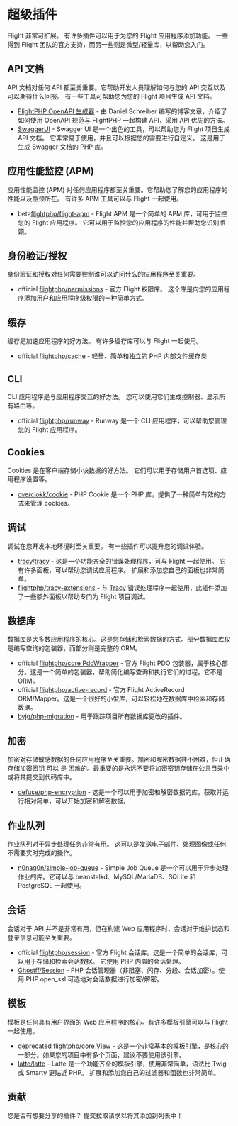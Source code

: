 # 超级插件

Flight 非常可扩展。 有许多插件可以用于为您的 Flight 应用程序添加功能。 一些得到 Flight 团队的官方支持，而另一些则是微型/轻量库，以帮助您入门。

## API 文档

API 文档对任何 API 都至关重要。它帮助开发人员理解如何与您的 API 交互以及可以期待什么回报。 有一些工具可帮助您为您的 Flight 项目生成 API 文档。

- [FlightPHP OpenAPI 生成器](https://dev.to/danielsc/define-generate-and-implement-an-api-first-approach-with-openapi-generator-and-flightphp-1fb3) - 由 Daniel Schreiber 编写的博客文章，介绍了如何使用 OpenAPI 规范与 FlightPHP 一起构建 API，采用 API 优先的方法。
- [SwaggerUI](https://github.com/zircote/swagger-php) - Swagger UI 是一个出色的工具，可以帮助您为 Flight 项目生成 API 文档。 它非常易于使用，并且可以根据您的需要进行自定义。 这是用于生成 Swagger 文档的 PHP 库。

## 应用性能监控 (APM)

应用性能监控 (APM) 对任何应用程序都至关重要。它帮助您了解您的应用程序的性能以及瓶颈所在。 有许多 APM 工具可以与 Flight 一起使用。
- <span class="badge bg-info">beta</span>[flightphp/flight-apm](/awesome-plugins/apm) - Flight APM 是一个简单的 APM 库，可用于监控您的 Flight 应用程序。 它可以用于监控您的应用程序的性能并帮助您识别瓶颈。

## 身份验证/授权

身份验证和授权对任何需要控制谁可以访问什么的应用程序至关重要。

- <span class="badge bg-primary">official</span> [flightphp/permissions](/awesome-plugins/permissions) - 官方 Flight 权限库。 这个库是向您的应用程序添加用户和应用程序级权限的一种简单方式。

## 缓存

缓存是加速应用程序的好方法。 有许多缓存库可以与 Flight 一起使用。

- <span class="badge bg-primary">official</span> [flightphp/cache](/awesome-plugins/php-file-cache) - 轻量、简单和独立的 PHP 内部文件缓存类

## CLI

CLI 应用程序是与应用程序交互的好方法。 您可以使用它们生成控制器、显示所有路由等。

- <span class="badge bg-primary">official</span> [flightphp/runway](/awesome-plugins/runway) - Runway 是一个 CLI 应用程序，可以帮助您管理您的 Flight 应用程序。

## Cookies

Cookies 是在客户端存储小块数据的好方法。 它们可以用于存储用户首选项、应用程序设置等。

- [overclokk/cookie](/awesome-plugins/php-cookie) - PHP Cookie 是一个 PHP 库，提供了一种简单有效的方式来管理 cookies。

## 调试

调试在您开发本地环境时至关重要。 有一些插件可以提升您的调试体验。

- [tracy/tracy](/awesome-plugins/tracy) - 这是一个功能齐全的错误处理程序，可与 Flight 一起使用。 它有许多面板，可以帮助您调试应用程序。 扩展和添加您自己的面板也非常简单。
- [flightphp/tracy-extensions](/awesome-plugins/tracy-extensions) - 与 [Tracy](/awesome-plugins/tracy) 错误处理程序一起使用，此插件添加了一些额外面板以帮助专门为 Flight 项目调试。

## 数据库

数据库是大多数应用程序的核心。这是您存储和检索数据的方式。部分数据库库仅是编写查询的包装器，而部分则是完整的 ORM。

- <span class="badge bg-primary">official</span> [flightphp/core PdoWrapper](/awesome-plugins/pdo-wrapper) - 官方 Flight PDO 包装器，属于核心部分。这是一个简单的包装器，帮助简化编写查询和执行它们的过程。它不是 ORM。
- <span class="badge bg-primary">official</span> [flightphp/active-record](/awesome-plugins/active-record) - 官方 Flight ActiveRecord ORM/Mapper。这是一个很好的小型库，可以轻松地在数据库中检索和存储数据。
- [byjg/php-migration](/awesome-plugins/migrations) - 用于跟踪项目所有数据库更改的插件。

## 加密

加密对存储敏感数据的任何应用程序至关重要。加密和解密数据并不困难，但正确存储加密密钥 [可以](https://stackoverflow.com/questions/6767839/where-should-i-store-an-encryption-key-for-php#:~:text=Write%20a%20php%20config%20file%20and%20store%20it,folder%20is%20not%20accessible%20to%20the%20end%20user.) [是](https://www.reddit.com/r/PHP/comments/luqsn/the_encryption_key_where_do_you_store_it/) [困难的](https://security.stackexchange.com/questions/48047/location-to-store-an-encryption-key)。最重要的是永远不要将加密密钥存储在公共目录中或将其提交到代码库中。

- [defuse/php-encryption](/awesome-plugins/php-encryption) - 这是一个可以用于加密和解密数据的库。获取并运行相对简单，可以开始加密和解密数据。

## 作业队列

作业队列对于异步处理任务非常有用。 这可以是发送电子邮件、处理图像或任何不需要实时完成的操作。

- [n0nag0n/simple-job-queue](/awesome-plugins/simple-job-queue) - Simple Job Queue 是一个可以用于异步处理作业的库。它可以与 beanstalkd、MySQL/MariaDB、SQLite 和 PostgreSQL 一起使用。

## 会话

会话对于 API 并不是非常有用，但在构建 Web 应用程序时，会话对于维护状态和登录信息可能至关重要。

- <span class="badge bg-primary">official</span> [flightphp/session](/awesome-plugins/session) - 官方 Flight 会话库。这是一个简单的会话库，可以用于存储和检索会话数据。 它使用 PHP 内置的会话处理。
- [Ghostff/Session](/awesome-plugins/ghost-session) - PHP 会话管理器（非阻塞、闪存、分段、会话加密）。使用 PHP open_ssl 可选地对会话数据进行加密/解密。

## 模板

模板是任何具有用户界面的 Web 应用程序的核心。有许多模板引擎可以与 Flight 一起使用。

- <span class="badge bg-warning">deprecated</span> [flightphp/core View](/learn#views) - 这是一个非常基本的模板引擎，是核心的一部分。如果您的项目中有多个页面，建议不要使用该引擎。
- [latte/latte](/awesome-plugins/latte) - Latte 是一个功能齐全的模板引擎，使用非常简单，语法比 Twig 或 Smarty 更贴近 PHP。 扩展和添加您自己的过滤器和函数也非常简单。

## 贡献

您是否有想要分享的插件？ 提交拉取请求以将其添加到列表中！